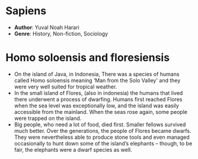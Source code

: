# Sapiens
- **Author**: Yuval Noah Harari 
- **Genre**: History, Non-fiction, Sociology 

# Homo soloensis and floresiensis
- On the island of Java, in Indonesia, There was a species of humans called Homo soloensis meaning ‘Man from the Solo Valley' and they were very well suited for tropical weather.
- In the small island of Flores, (also in indonesia) the humans  that lived there underwent a process of dwarfing. Humans first reached Flores when the sea level was exceptionally low, and the island was easily accessible from the mainland. When the seas rose again, some people were trapped on the island.
- Big people, who need a lot of food, died first. Smaller fellows survived much better. Over the generations, the people of Flores became dwarfs.  They were nevertheless able to produce stone tools and even managed occasionally to hunt down some of the island’s elephants – though, to be fair, the elephants were a dwarf species as well.